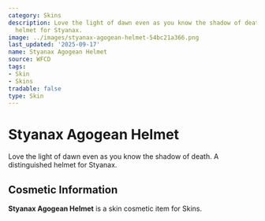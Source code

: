 ```yaml
---
category: Skins
description: Love the light of dawn even as you know the shadow of death. A distinguished
  helmet for Styanax.
image: ../images/styanax-agogean-helmet-54bc21a366.png
last_updated: '2025-09-17'
name: Styanax Agogean Helmet
source: WFCD
tags:
- Skin
- Skins
tradable: false
type: Skin
---
```


# Styanax Agogean Helmet

Love the light of dawn even as you know the shadow of death. A distinguished helmet for Styanax.

## Cosmetic Information

**Styanax Agogean Helmet** is a skin cosmetic item for Skins.

